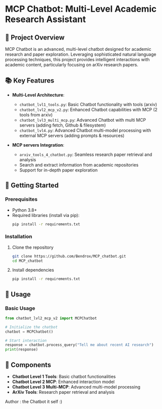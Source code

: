 # MCP Chatbot: Multi-Level Academic Research Assistant

## 🤖 Project Overview

MCP Chatbot is an advanced, multi-level chatbot designed for academic research and paper exploration. Leveraging sophisticated natural language processing techniques, this project provides intelligent interactions with academic content, particularly focusing on arXiv research papers.

## 📚 Key Features

- **Multi-Level Architecture**: 
  - `chatbot_lvl1_tools.py`: Basic Chatbot functionality with tools (arxiv)
  - `chatbot_lvl2_mcp_v2.py`: Enhanced Chatbot capabilities with MCP (2 tools from arxiv)
  - `chatbot_lvl3_multi_mcp.py`: Advanced Chatbot with multi MCP servers (adding fetch, Github & filesystem)
  - `chatbot_lvl4.py`: Advanced Chatbot multi-model processing with external MCP servers (adding prompts & resources)

- **MCP servers Integration**:

  - `arxiv_tools_4_chatbot.py`: Seamless research paper retrieval and analysis
  - Search and extract information from academic repositories
  - Support for in-depth paper exploration

## 🚀 Getting Started

### Prerequisites

- Python 3.8+
- Required libraries (install via pip):
  ```bash
  pip install -r requirements.txt
  ```

### Installation

1. Clone the repository
   ```bash
   git clone https://github.com/Bendrox/MCP_chatbot.git
   cd MCP_chatbot
   ```

2. Install dependencies
   ```bash
   pip install -r requirements.txt
   ```

## 🔧 Usage

### Basic Usage

```python
from chatbot_lvl2_mcp_v2 import MCPChatbot

# Initialize the chatbot
chatbot = MCPChatbot()

# Start interaction
response = chatbot.process_query("Tell me about recent AI research")
print(response)
```

## 🌟 Components

- **Chatbot Level 1 Tools**: Basic chatbot functionalities
- **Chatbot Level 2 MCP**: Enhanced interaction model
- **Chatbot Level 3 Multi-MCP**: Advanced multi-model processing
- **ArXiv Tools**: Research paper retrieval and analysis


Author : the Chatbot it self :)